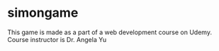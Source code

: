 # simongame
This game is made as a part of a web development course on Udemy. Course instructor is Dr. Angela Yu 
